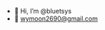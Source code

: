 - 👋 Hi, I’m @bluetsys
- 👀 wymoon2690@gmail.com

<!---
bluetsys/bluetsys is a ✨ special ✨ repository because its `README.md` (this file) appears on your GitHub profile.
You can click the Preview link to take a look at your changes.
--->
